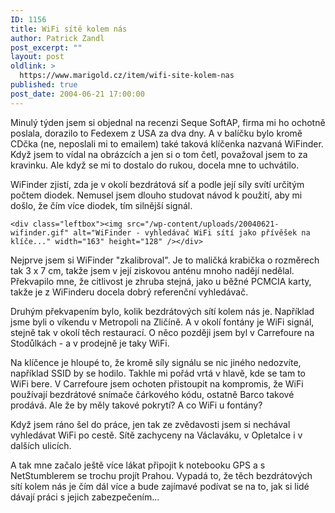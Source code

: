 ```yaml
---
ID: 1156
title: WiFi sítě kolem nás
author: Patrick Zandl
post_excerpt: ""
layout: post
oldlink: >
  https://www.marigold.cz/item/wifi-site-kolem-nas
published: true
post_date: 2004-06-21 17:00:00
---
```

<p>
Minulý týden jsem si objednal na recenzi Seque SoftAP, firma mi ho ochotně poslala, dorazilo to Fedexem z USA za dva dny. A v balíčku bylo kromě CDčka (ne, neposlali mi to emailem) také taková klíčenka nazvaná WiFinder. Když jsem to vídal na obrázcích a jen si o tom četl, považoval jsem to za kravinku. Ale když se mi to dostalo do rukou, docela mne to uchvátilo. </p>

<p>
WiFinder zjistí, zda je v okolí bezdrátová síť a podle její síly svítí určitým počtem diodek. Nemusel jsem dlouho studovat návod k použití, aby mi došlo, že čím více diodek, tím silnější signál. </p>

	<div class="leftbox"><img src="/wp-content/uploads/20040621-wifinder.gif" alt="WiFinder - vyhledávač WiFi sítí jako přívěšek na klíče..." width="163" height="128" /></div>
<p>
Nejprve jsem si WiFinder "zkalibroval". Je to maličká krabička o rozměrech tak 3 x 7 cm, takže jsem v její ziskovou anténu mnoho nadějí nedělal. Překvapilo mne, že citlivost je zhruba stejná, jako u běžné PCMCIA karty, takže je z WiFinderu docela dobrý referenční vyhledávač. </p>

<p>
Druhým překvapením bylo, kolik bezdrátových sítí kolem nás je. Například jsme byli o víkendu v Metropoli na Zličíně. A v okolí fontány je WiFi signál, stejně tak v okolí těch restaurací. O něco později jsem byl v Carrefoure na Stodůlkách - a v prodejně je taky WiFi. </p>

<p>
Na klíčence je hloupé to, že kromě síly signálu se nic jiného nedozvíte, například SSID by se hodilo. Takhle mi pořád vrtá v hlavě, kde se tam to WiFi bere. V Carrefoure jsem ochoten přistoupit na kompromis, že WiFi používají bezdrátové snímače čárkového kódu, ostatně Barco takové prodává. Ale že by měly takové pokrytí? A co WiFi u fontány?</p>

<p>
Když jsem ráno šel do práce, jen tak ze zvědavosti jsem si nechával vyhledávat WiFi po cestě. Sítě zachyceny na Václaváku, v Opletalce i v dalších ulicích. </p>

<p>
A tak mne začalo ještě více lákat připojit k notebooku GPS a s NetStumblerem se trochu projít Prahou. Vypadá to, že těch bezdrátových sítí kolem nás je čím dál více a bude zajímavé podívat se na to, jak si lidé dávají práci s jejich zabezpečením...
</p>
